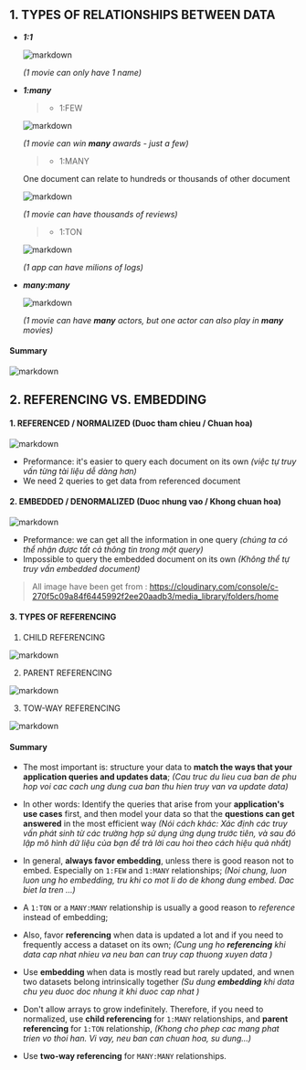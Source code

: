 ## 1. TYPES OF RELATIONSHIPS BETWEEN DATA
- ***1:1***

    ![markdown](https://res.cloudinary.com/dbcwtjvf3/image/upload/v1664955633/Screenshot_from_2022-10-05_14-40-15_wojqtp.png)

    *(1 movie can only have 1 name)*

- ***1:many***
    >+ 1:FEW
    
    ![markdown](https://res.cloudinary.com/dbcwtjvf3/image/upload/v1664955213/Screenshot_from_2022-10-05_14-33-12_zt8t0y.png)

    *(1 movie can win **many** awards - just a few)*

    >+ 1:MANY

    One document can relate to hundreds or thousands of other document

    ![markdown](https://res.cloudinary.com/dbcwtjvf3/image/upload/v1664955331/Screenshot_from_2022-10-05_14-35-17_avixgp.png)

    *(1 movie can have thousands of reviews)*      

    >+ 1:TON
    
    ![markdown](https://res.cloudinary.com/dbcwtjvf3/image/upload/v1664955393/Screenshot_from_2022-10-05_14-35-56_nnjlsv.png)

    *(1 app can have milions of logs)* 

- ***many:many***
    
    ![markdown](https://res.cloudinary.com/dbcwtjvf3/image/upload/v1664955716/Screenshot_from_2022-10-05_14-41-45_epg8ux.png)

    *(1 movie can have **many** actors, but one actor can also play in **many** movies)*

#### Summary

![markdown](https://res.cloudinary.com/dbcwtjvf3/image/upload/v1664955934/Screenshot_from_2022-10-05_14-45-22_vukmp2.png)


## 2. REFERENCING VS. EMBEDDING

#### 1. REFERENCED / NORMALIZED (Duoc tham chieu / Chuan hoa)

![markdown](https://res.cloudinary.com/dbcwtjvf3/image/upload/v1664956255/Screenshot_from_2022-10-05_14-50-42_ajvtq7.png)

* Preformance: it's easier to query each document on its own *(việc tự truy vấn từng tài liệu dễ dàng hơn)*
* We need 2 queries to get data from referenced document

#### 2. EMBEDDED / DENORMALIZED (Duoc nhung vao / Khong chuan hoa)

![markdown](https://res.cloudinary.com/dbcwtjvf3/image/upload/v1664956360/Screenshot_from_2022-10-05_14-52-27_kx4xin.png)

* Preformance: we can get all the information in one query *(chúng ta có thể nhận được tất cả thông tin trong một query)*
* Impossible to query the embedded document on its own *(Không thể tự truy vấn embedded document)*

> All image have been get from : https://cloudinary.com/console/c-270f5c09a84f6445992f2ee20aadb3/media_library/folders/home

#### 3. TYPES OF REFERENCING

1. CHILD REFERENCING

![markdown](https://res.cloudinary.com/dbcwtjvf3/image/upload/v1664957367/Screenshot_from_2022-10-05_15-08-35_dvvuan.png)

2. PARENT REFERENCING

![markdown](https://res.cloudinary.com/dbcwtjvf3/image/upload/v1664957468/Screenshot_from_2022-10-05_15-10-09_nmgrcm.png)

3. TOW-WAY REFERENCING

![markdown](https://res.cloudinary.com/dbcwtjvf3/image/upload/v1664957637/Screenshot_from_2022-10-05_15-13-47_airn9s.png)

#### Summary

* The most important is: structure your data to **match the ways that your application queries and updates data**;
*(Cau truc du lieu cua ban de phu hop voi cac cach ung dung cua ban thu hien truy van va update data)*

* In other words: Identify the queries that arise from your **application's use cases** first, and then model your data so that the **questions can get answered** in the most efficient way 
*(Nói cách khác: Xác định các truy vấn phát sinh từ các trường hợp sử dụng ứng dụng trước tiên, và sau đó lập mô hình dữ liệu của bạn để trả lời cau hoi theo cách hiệu quả nhất)*

* In general, **always favor embedding**, unless there is good reason not to embed. Especially on `1:FEW` and `1:MANY` relationships;
*(Noi chung, luon luon ung ho embedding, tru khi co mot li do de khong dung embed. Dac biet la tren ...)*

* A `1:TON` or a `MANY:MANY` relationship is usually a good reason to *reference* instead of embedding;

* Also, favor **referencing** when data is updated a lot and if you need to frequently access a dataset on its own; 
*(Cung ung ho **referencing** khi data cap nhat nhieu va neu ban can truy cap thuong xuyen data )*

* Use **embedding** when data is mostly read but rarely updated, and wnen two datasets belong intrinsically together
*(Su dung **embedding** khi data chu yeu duoc doc nhung it khi duoc cap nhat )*

* Don't allow arrays to grow indefinitely. Therefore, if you need to normalized, use **child referencing** for `1:MANY` relationships, and **parent referencing** for `1:TON` relationship,
*(Khong cho phep cac mang phat trien vo thoi han. Vi vay, neu ban can chuan hoa, su dung...)*

* Use **two-way referencing** for `MANY:MANY` relationships.